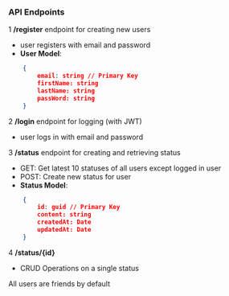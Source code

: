 ### API Endpoints

1 **/register** endpoint for creating new users
- user registers with email and password
- **User Model**:
```json
    {
        email: string // Primary Key
        firstName: string
        lastName: string
        passWord: string
    }
```

2 **/login** endpoint for logging (with JWT)
- user logs in with email and password

3 **/status** endpoint for creating and retrieving status
- GET: Get latest 10 statuses of all users except logged in user
- POST: Create new status for user
- **Status Model**:
```json
    {
        id: guid // Primary Key
        content: string
        createdAt: Date
        updatedAt: Date
    }
```

4 **/status/{id}**
- CRUD Operations on a single status

All users are friends by default
